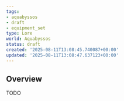 ```yaml
---
tags:
- aquabyssos
- draft
- equipment_set
type: Lore
world: Aquabyssos
status: draft
created: '2025-08-11T13:08:45.740087+00:00'
updated: '2025-08-11T13:08:47.637123+00:00'
---
```



## Overview

TODO

